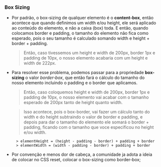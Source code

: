 ### Box Sizing

* Por padrão, o box-sizing de qualquer elemento é o __content-box__, então acontece que quando definimos um width e/ou height, ele será aplicado ao conteúdo do elemento, e não a caixa (box) toda. E então, quando colocamos border e padding, o tamanho do elemento não fica como esperado, pois o seu tamanho é calculado somando width e height + border + padding.
    > Então, caso tivessemos um height e width de 200px, border 1px e padding de 10px, o nosso elemento acabaria com um height e width de 222px.

* Para resolver esse problema, podemos passar para a propriedade __box-sizing__ o valor *border-box*, que então fará o cálculo do tamanho do nosso elemento incluindo o padding e o border que aplicamos. 
    > Então, caso coloquemos height e width de 200px, border 1px e padding de 10px, o nosso elemento vai acabar com o tamanho esperado de 200px tanto de height quanto width.
    
    > Isso acontece, pois o box-border, vai fazer um cálculo tanto do width e do height subtraindo o valor de border e padding, e depois para dar o tamanho do elemento ele somará o border + padding, ficando com o tamanho que voce especificou no height e/ou width.

        > elementHeight = (height - padding - border) + padding + border
        > elementWidth = (width - padding - border) + padding + border

* Por convenção e menos dor de cabeça, a comunidade ja adota a ideia de colocar no CSS reset, colocar o box-sizing como border-box;

    
